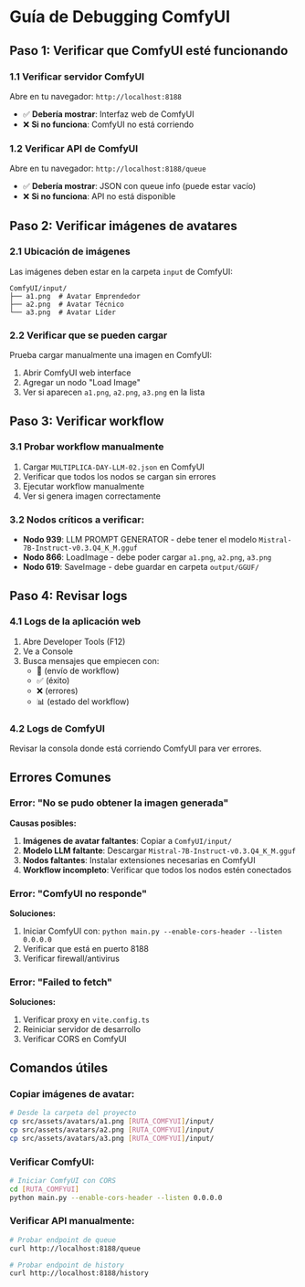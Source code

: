 # Guía de Debugging ComfyUI

## Paso 1: Verificar que ComfyUI esté funcionando

### 1.1 Verificar servidor ComfyUI
Abre en tu navegador: `http://localhost:8188`
- ✅ **Debería mostrar**: Interfaz web de ComfyUI
- ❌ **Si no funciona**: ComfyUI no está corriendo

### 1.2 Verificar API de ComfyUI
Abre en tu navegador: `http://localhost:8188/queue`
- ✅ **Debería mostrar**: JSON con queue info (puede estar vacío)
- ❌ **Si no funciona**: API no está disponible

## Paso 2: Verificar imágenes de avatares

### 2.1 Ubicación de imágenes
Las imágenes deben estar en la carpeta `input` de ComfyUI:
```
ComfyUI/input/
├── a1.png  # Avatar Emprendedor
├── a2.png  # Avatar Técnico
└── a3.png  # Avatar Líder
```

### 2.2 Verificar que se pueden cargar
Prueba cargar manualmente una imagen en ComfyUI:
1. Abrir ComfyUI web interface
2. Agregar un nodo "Load Image"
3. Ver si aparecen `a1.png`, `a2.png`, `a3.png` en la lista

## Paso 3: Verificar workflow

### 3.1 Probar workflow manualmente
1. Cargar `MULTIPLICA-DAY-LLM-02.json` en ComfyUI
2. Verificar que todos los nodos se cargan sin errores
3. Ejecutar workflow manualmente
4. Ver si genera imagen correctamente

### 3.2 Nodos críticos a verificar:
- **Nodo 939**: LLM PROMPT GENERATOR - debe tener el modelo `Mistral-7B-Instruct-v0.3.Q4_K_M.gguf`
- **Nodo 866**: LoadImage - debe poder cargar `a1.png`, `a2.png`, `a3.png`
- **Nodo 619**: SaveImage - debe guardar en carpeta `output/GGUF/`

## Paso 4: Revisar logs

### 4.1 Logs de la aplicación web
1. Abre Developer Tools (F12)
2. Ve a Console
3. Busca mensajes que empiecen con:
   - 🚀 (envío de workflow)
   - ✅ (éxito)
   - ❌ (errores)
   - 📊 (estado del workflow)

### 4.2 Logs de ComfyUI
Revisar la consola donde está corriendo ComfyUI para ver errores.

## Errores Comunes

### Error: "No se pudo obtener la imagen generada"
**Causas posibles:**
1. **Imágenes de avatar faltantes**: Copiar a `ComfyUI/input/`
2. **Modelo LLM faltante**: Descargar `Mistral-7B-Instruct-v0.3.Q4_K_M.gguf`
3. **Nodos faltantes**: Instalar extensiones necesarias en ComfyUI
4. **Workflow incompleto**: Verificar que todos los nodos estén conectados

### Error: "ComfyUI no responde"
**Soluciones:**
1. Iniciar ComfyUI con: `python main.py --enable-cors-header --listen 0.0.0.0`
2. Verificar que está en puerto 8188
3. Verificar firewall/antivirus

### Error: "Failed to fetch"
**Soluciones:**
1. Verificar proxy en `vite.config.ts`
2. Reiniciar servidor de desarrollo
3. Verificar CORS en ComfyUI

## Comandos útiles

### Copiar imágenes de avatar:
```bash
# Desde la carpeta del proyecto
cp src/assets/avatars/a1.png [RUTA_COMFYUI]/input/
cp src/assets/avatars/a2.png [RUTA_COMFYUI]/input/
cp src/assets/avatars/a3.png [RUTA_COMFYUI]/input/
```

### Verificar ComfyUI:
```bash
# Iniciar ComfyUI con CORS
cd [RUTA_COMFYUI]
python main.py --enable-cors-header --listen 0.0.0.0
```

### Verificar API manualmente:
```bash
# Probar endpoint de queue
curl http://localhost:8188/queue

# Probar endpoint de history
curl http://localhost:8188/history
```